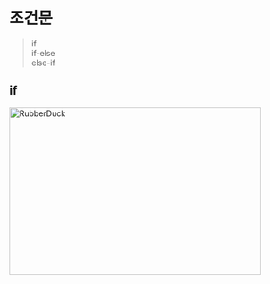 # 조건문
> if   
> if-else   
> else-if   

## if
<img src="notion://www.notion.so/image/https%3A%2F%2Fs3-us-west-2.amazonaws.com%2Fsecure.notion-static.com%2Fbc317f5a-bcc6-4788-bdac-6d9b807c35a1%2Fif.png?table=block&id=63d9e846-3df3-442f-ac5e-6fb4a0db7ce2&spaceId=58fc2467-496a-4568-a5a8-0427f6f422f0&width=2000&userId=95992afd-9215-4c5e-a6e6-41ff3bb05bd2&cache=v2" width="450px" height="300px" alt="RubberDuck"></img><br/>
